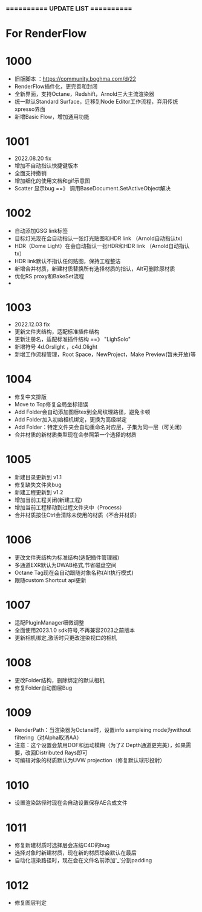 ###  ==========  UPDATE LIST  ==========  ###
# For RenderFlow

# 1000
- 旧版脚本 ：https://community.boghma.com/d/22
- RenderFlow插件化，更完善和封闭
- 全新界面，支持Octane，Redshift，Arnold三大主流渲染器
- 统一默认Standard Surface，迁移到Node Editor工作流程，弃用传统xpresso界面
- 新增Basic Flow，增加通用功能
 
# 1001
- 2022.08.20 fix
- 增加不自动指认快捷键版本
- 全面支持撤销
- 增加细化的使用文档和gif示意图
- Scatter 显示bug ==》 调用BaseDocument.SetActiveObject解决

# 1002
- 自动添加GSG link标签
- 目标灯光现在会自动指认一张灯光贴图和HDR link （Arnold自动指认tx）
- HDR（Dome Light）在会自动指认一张HDR和HDR link （Arnold自动指认tx）
- HDR link默认不指认任何贴图，保持工程整洁
- 新增合并材质，新建材质替换所有选择材质的指认，Alt可删除原材质
- 优化RS proxy和BakeSet流程
- 
# 1003
- 2022.12.03 fix
- 更新文件夹结构，适配标准插件结构
- 更新注册名，适配标准插件结构 ==》 "LighSolo"
- 新增符号 4d.Orslight ，c4d.Olight
- 新增工作流程管理，Root Space，NewProject，Make Preview(暂未开放)等

# 1004
- 修复中文排版
- Move to Top修复全局坐标错误
- Add Folder会自动添加图标tex到全局纹理路径，避免卡顿
- Add Folder加入初始相机绑定，更换为高级绑定
- Add Folder：特定文件夹会自动重命名对应层，子集为同一层（可关闭）
- 合并材质的新材质类型现在会参照第一个选择的材质

# 1005
- 新建目录更新到 v1.1
- 修复缺失文件夹bug
- 新建工程更新到 v1.2
- 增加当前工程关闭(新建工程)
- 增加当前工程移动到过程文件夹中（Process）
- 合并材质按住Ctrl会清除未使用的材质（不合并材质)

# 1006
- 更改文件夹结构为标准结构(适配插件管理器)
- 多通道EXR默认为DWAB格式,节省磁盘空间
- Octane Tag现在会自动跟随对象名称(Alt执行模式)
- 跟随custom Shortcut api更新

# 1007
- 适配PluginManager细微调整
- 全面使用2023.1.0 sdk符号,不再兼容2023之前版本
- 更新相机绑定,激活时只更改渲染视口的相机

# 1008
- 更改Folder结构，删除绑定的默认相机
- 修复Folder自动图层Bug

# 1009
- RenderPath：当渲染器为Octane时，设置info sampleing mode为without filtering（对Alpha取消AA）
- 注意：这个设置会禁用DOF和运动模糊（为了Z Depth通道更完美），如果需要，改回Distributed Rays即可
- 可编辑对象的材质默认为UVW projection（修复默认球形投射）

# 1010
- 设置渲染路径时现在会自动设置保存AE合成文件

# 1011
- 修复新建材质时选择层会冻结C4D的bug
- 选择对象时新建材质，现在新的材质球会默认在最后
- 自动化渲染路径时，现在会在文件名前添加'_'分割padding

# 1012
- 修复图层判定